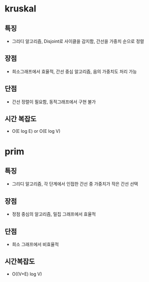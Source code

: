 # kruskal
## 특징
- 그리디 알고리즘, Disjoint로 사이클을 감지함, 간선을 가중치 순으로 정렬

## 장점
- 희소그래프에서 효율적, 간선 중심 알고리즘, 음의 가중치도 처리 가능

## 단점
- 간선 정렬이 필요함, 동적그래프에서 구현 불가

## 시간 복잡도
- O(E log E) or O(E log V)

# prim
## 특징
- 그리디 알고리즘, 각 단계에서 인접한 간선 중 가중치가 작은 간선 선택 

## 장점
- 정점 중심의 알고리즘, 밀집 그래프에서 효율적

## 단점
- 희소 그래프에서 비효율적

## 시간복잡도 
- O((V+E) log V)
